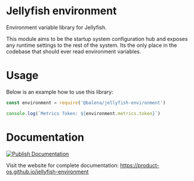 # Jellyfish environment

Environment variable library for Jellyfish.

This module aims to be the startup system configuration hub and exposes any
runtime settings to the rest of the system. Its the only place in the
codebase that should ever read environment variables.

# Usage

Below is an example how to use this library:

```js
const environment = require('@balena/jellyfish-environment')

console.log(`Metrics Token: ${environment.metrics.token}`)
```

# Documentation

[![Publish Documentation](https://github.com/product-os/jellyfish-environment/actions/workflows/publish-docs.yml/badge.svg)](https://github.com/product-os/jellyfish-environment/actions/workflows/publish-docs.yml)

Visit the website for complete documentation: https://product-os.github.io/jellyfish-environment
